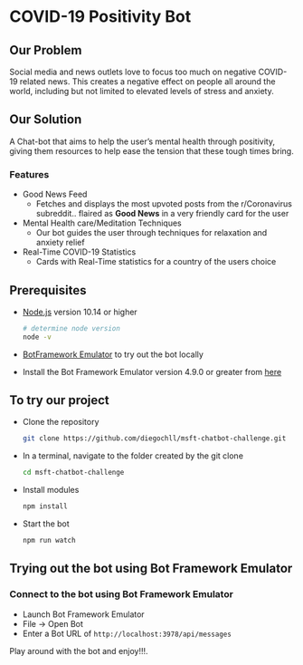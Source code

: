 # COVID-19 Positivity Bot

## Our Problem
Social media and news outlets love to focus too much on negative COVID-19 related news. This creates a negative effect on people all around the world, including but not limited to elevated levels of stress and anxiety.

## Our Solution
A Chat-bot that aims to help the user’s mental health through positivity, giving them resources to help ease the tension that these tough times bring.

### Features
- Good News Feed
    - Fetches and displays the most upvoted posts from the r/Coronavirus subreddit.. flaired as **Good News** in a very friendly card for the user
- Mental Health care/Meditation Techniques
    - Our bot guides the user through techniques for relaxation and anxiety relief
- Real-Time COVID-19 Statistics
    - Cards with Real-Time statistics for a country of the users choice


## Prerequisites

- [Node.js](https://nodejs.org) version 10.14 or higher

    ```bash
    # determine node version
    node -v
    ```
- [BotFramework Emulator](https://github.com/microsoft/BotFramework-Emulator/releases/tag/v4.9.0) to try out the bot locally

- Install the Bot Framework Emulator version 4.9.0 or greater from [here](https://github.com/Microsoft/BotFramework-Emulator/releases)

## To try our project

- Clone the repository

    ```bash
    git clone https://github.com/diegochll/msft-chatbot-challenge.git
    ```

- In a terminal, navigate to the folder created by the git clone

    ```bash
    cd msft-chatbot-challenge
    ```

- Install modules

    ```bash
    npm install
    ```

- Start the bot

    ```bash
    npm run watch
    ```

## Trying out the bot using Bot Framework Emulator

### Connect to the bot using Bot Framework Emulator

- Launch Bot Framework Emulator
- File -> Open Bot
- Enter a Bot URL of `http://localhost:3978/api/messages`

Play around with the bot and enjoy!!!.

